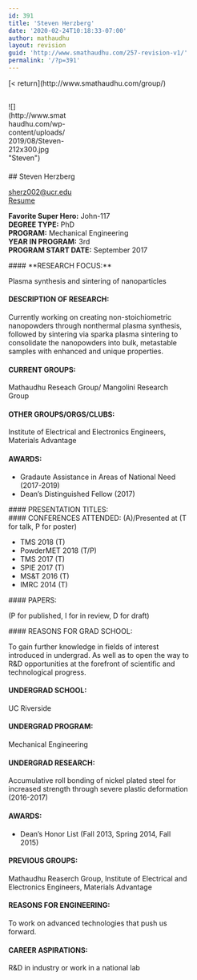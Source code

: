 ```yaml
---
id: 391
title: 'Steven Herzberg'
date: '2020-02-24T10:18:33-07:00'
author: mathaudhu
layout: revision
guid: 'http://www.smathaudhu.com/257-revision-v1/'
permalink: '/?p=391'
---
```


<div class="fusion-fullwidth fullwidth-box fusion-builder-row-216 nonhundred-percent-fullwidth non-hundred-percent-height-scrolling" style="background-color: rgba(255,255,255,0);background-position: center center;background-repeat: no-repeat;padding-top:0px;padding-right:0px;padding-bottom:0px;padding-left:0px;margin-bottom: 0px;margin-top: 0px;border-width: 0px 0px 0px 0px;border-color:#eae9e9;border-style:solid;"><div class="fusion-builder-row fusion-row"><div class="fusion-layout-column fusion_builder_column fusion-builder-column-3349 fusion_builder_column_1_1 1_1 fusion-one-full fusion-column-first fusion-column-last" style="margin-top:0px;margin-bottom:20px;"><div class="fusion-column-wrapper fusion-flex-column-wrapper-legacy" style="background-position:left top;background-repeat:no-repeat;-webkit-background-size:cover;-moz-background-size:cover;-o-background-size:cover;background-size:cover;padding: 0px 0px 0px 0px;"><div class="fusion-text fusion-text-1783">[&lt; return](http://www.smathaudhu.com/group/)

</div><div class="fusion-sep-clear"></div><div class="fusion-separator fusion-full-width-sep" style="margin-left: auto;margin-right: auto;margin-bottom:30px;width:100%;"><div class="fusion-separator-border sep-single sep-solid" style="border-color:#c6c4c4;border-top-width:1px;"></div></div><div class="fusion-sep-clear"></div><div class="fusion-clearfix"></div></div></div><div class="fusion-layout-column fusion_builder_column fusion-builder-column-3350 fusion_builder_column_1_4 1_4 fusion-one-fourth fusion-column-first" style="width:25%;width:calc(25% - ( ( 4% ) * 0.25 ) );margin-right: 4%;margin-top:0px;margin-bottom:20px;"><div class="fusion-column-wrapper fusion-flex-column-wrapper-legacy" style="background-position:left top;background-repeat:no-repeat;-webkit-background-size:cover;-moz-background-size:cover;-o-background-size:cover;background-size:cover;padding: 0px 0px 0px 0px;"><span class=" fusion-imageframe imageframe-none imageframe-1109 hover-type-none">![](http://www.smathaudhu.com/wp-content/uploads/2019/08/Steven-212x300.jpg "Steven")</span><div class="fusion-clearfix"></div></div></div><div class="fusion-layout-column fusion_builder_column fusion-builder-column-3351 fusion_builder_column_3_4 3_4 fusion-three-fourth fusion-column-last" style="width:75%;width:calc(75% - ( ( 4% ) * 0.75 ) );margin-top:0px;margin-bottom:20px;"><div class="fusion-column-wrapper fusion-flex-column-wrapper-legacy" style="background-position:left top;background-repeat:no-repeat;-webkit-background-size:cover;-moz-background-size:cover;-o-background-size:cover;background-size:cover;padding: 0px 0px 0px 0px;"><div class="fusion-text fusion-text-1784">## Steven Herzberg

sherz002@ucr.edu  
[Resume](http://www.smathaudhu.com/wp-content/uploads/2020/02/Resume3.pdf)

**Favorite Super Hero:** John-117  
**DEGREE TYPE:** PhD  
**PROGRAM:** Mechanical Engineering  
**YEAR IN PROGRAM:** 3rd  
**PROGRAM START DATE:** September 2017

</div><div class="fusion-text fusion-text-1785">#### **RESEARCH FOCUS:**

Plasma synthesis and sintering of nanoparticles

#### DESCRIPTION OF RESEARCH:

<span data-sheets-userformat="{" data-sheets-value="{">Currently working on creating non-stoichiometric nanopowders through nonthermal plasma synthesis, followed by sintering via sparka plasma sintering to consolidate the nanopowders into bulk, metastable samples with enhanced and unique properties.</span>

#### CURRENT GROUPS:

<span data-sheets-userformat="{" data-sheets-value="{">Mathaudhu Reseach Group/ Mangolini Research Group</span>

#### OTHER GROUPS/ORGS/CLUBS:

<span data-sheets-userformat="{" data-sheets-value="{">Institute of Electrical and Electronics Engineers, Materials Advantage</span>

#### AWARDS:

- Gradaute Assistance in Areas of National Need (2017-2019)
- <span data-sheets-userformat="{" data-sheets-value="{">Dean’s Distinguished Fellow (2017)</span>

</div><div class="fusion-text fusion-text-1786">#### PRESENTATION TITLES:

</div><div class="fusion-text fusion-text-1787">#### CONFERENCES ATTENDED: (A)/Presented at (T for talk, P for poster)

- TMS 2018 (T)
- PowderMET 2018 (T/P)
- TMS 2017 (T)
- SPIE 2017 (T)
- MS&amp;T 2016 (T)
- IMRC 2014 (T)

</div><div class="fusion-text fusion-text-1788">#### PAPERS:

(P for published, I for in review, D for draft)

</div><div class="fusion-text fusion-text-1789">#### REASONS FOR GRAD SCHOOL:

<span data-sheets-userformat="{" data-sheets-value="{">To gain further knowledge in fields of interest introduced in undergrad. As well as to open the way to R&amp;D opportunities at the forefront of scientific and technological progress.</span>

#### UNDERGRAD SCHOOL:

UC Riverside

#### UNDERGRAD PROGRAM:

<span data-sheets-userformat="{" data-sheets-value="{">Mechanical Engineering</span>

#### UNDERGRAD RESEARCH:

<span data-sheets-userformat="{" data-sheets-value="{">Accumulative roll bonding of nickel plated steel for increased strength through severe plastic deformation (2016-2017)</span>

#### AWARDS:

- Dean’s Honor List (Fall 2013, Spring 2014, Fall 2015)

#### PREVIOUS GROUPS:

<span data-sheets-userformat="{" data-sheets-value="{">Mathaudhu Reaserch Group, Institute of Electrical and Electronics Engineers, Materials Advantage</span>

#### REASONS FOR ENGINEERING:

To work on advanced technologies that push us forward.

#### CAREER ASPIRATIONS:

<span data-sheets-userformat="{" data-sheets-value="{">R&amp;D in industry or work in a national lab</span>

</div><div class="fusion-clearfix"></div></div></div></div></div>